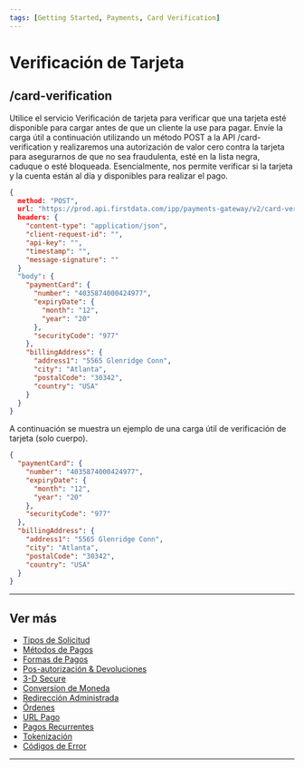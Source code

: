 ```yaml
---
tags: [Getting Started, Payments, Card Verification]
---
```


# Verificación de Tarjeta

## /card-verification 

Utilice el servicio Verificación de tarjeta para verificar que una tarjeta esté disponible para cargar antes de que un cliente la use para pagar. Envíe la carga útil a continuación utilizando un método POST a la API /card-verification y realizaremos una autorización de valor cero contra la tarjeta para asegurarnos de que no sea fraudulenta, esté en la lista negra, caduque o esté bloqueada. Esencialmente, nos permite verificar si la tarjeta y la cuenta están al día y disponibles para realizar el pago.

```json
{ 
  method: "POST",
  url: "https://prod.api.firstdata.com/ipp/payments-gateway/v2/card-verification",
  headers: {
    "content-type": "application/json",
    "client-request-id": "",
    "api-key": "",
    "timestamp": "",
    "message-signature": ""
  }
  "body": {
    "paymentCard": {
      "number": "4035874000424977",
      "expiryDate": {
        "month": "12", 
        "year": "20"
      },
      "securityCode": "977"
    },
    "billingAddress": {
      "address1": "5565 Glenridge Conn",
      "city": "Atlanta",
      "postalCode": "30342",
      "country": "USA"
    }
  }
}
```

A continuación se muestra un ejemplo de una carga útil de verificación de tarjeta (solo cuerpo).

```json
{
  "paymentCard": {
    "number": "4035874000424977",
    "expiryDate": {
      "month": "12",
      "year": "20"
    },
    "securityCode": "977"
  },
  "billingAddress": {
    "address1": "5565 Glenridge Conn",
    "city": "Atlanta",
    "postalCode": "30342",
    "country": "USA"
  }
}
```

---

## Ver más

- [Tipos de Solicitud](?path=docs/español/pagos/3-1-tipos-solicitudes.md)
- [Métodos de Pagos](?path=docs/español/pagos/3-2-metodos-pago.md)
- [Formas de Pagos](?path=docs/español/pagos/3-3-formas-pagos.md)
- [Pos-autorización & Devoluciones](?path=docs/español/pagos/3-4-post-aut.md)
- [3-D Secure](?path=docs/español/pagos/3-5-3d-secure.md)
- [Conversion de Moneda](?path=docs/3-7-currency-conversion.md)
- [Redirección Administrada](?path=docs/3-8-managed-redirect.md)
- [Órdenes](?path=docs/3-9-orders.md)
- [URL Pago](?path=docs/3-10-payment-url.md)
- [Pagos Recurrentes](?path=docs/3-11-recurring-payments.md)
- [Tokenización](?path=docs/3-12-tokenisation.md)
- [Códigos de Error](?path=docs/3-13-error-codes.md)

---
